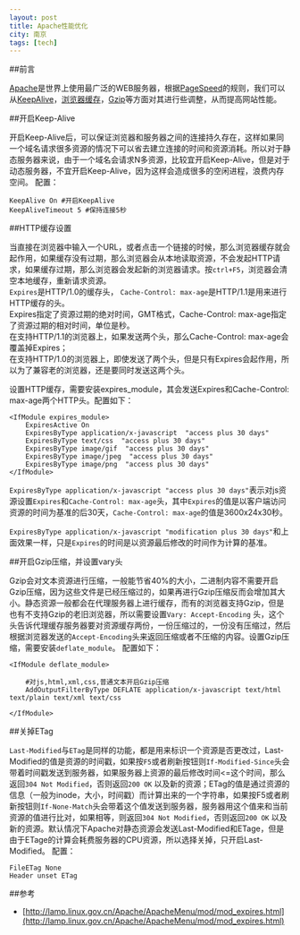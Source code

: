 ```yaml
---
layout: post
title: Apache性能优化
city: 南京
tags: [tech]
---
```


##前言

[Apache]是世界上使用最广泛的WEB服务器，根据[PageSpeed]的规则，我们可以从[KeepAlive]，[浏览器缓存][http-cache]，[Gzip]等方面对其进行些调整，从而提高网站性能。

##开启Keep-Alive

开启Keep-Alive后，可以保证浏览器和服务器之间的连接持久存在，这样如果同一个域名请求很多资源的情况下可以省去建立连接的时间和资源消耗。所以对于静态服务器来说，由于一个域名会请求N多资源，比较宜开启Keep-Alive，但是对于动态服务器，不宜开启Keep-Alive，因为这样会造成很多的空闲进程，浪费内存空间。 配置：

	KeepAlive On #开启KeepAlive
	KeepAliveTimeout 5 #保持连接5秒


##HTTP缓存设置

当直接在浏览器中输入一个URL，或者点击一个链接的时候，那么浏览器缓存就会起作用，如果缓存没有过期，那么浏览器会从本地读取资源，不会发起HTTP请求，如果缓存过期，那么浏览器会发起新的浏览器请求。按`ctrl+F5`，浏览器会清空本地缓存，重新请求资源。      
`Expires`是HTTP/1.0的缓存头， `Cache-Control: max-age`是HTTP/1.1是用来进行HTTP缓存的头。     
Expires指定了资源过期的绝对时间，GMT格式，Cache-Control: max-age指定了资源过期的相对时间，单位是秒。      
在支持HTTP/1.1的浏览器上，如果发送两个头，那么Cache-Control: max-age会覆盖掉Expires；       
在支持HTTP/1.0的浏览器上，即使发送了两个头，但是只有Expires会起作用，所以为了兼容老的浏览器，还是要同时发送这两个头。       

设置HTTP缓存，需要安装expires_module，其会发送Expires和Cache-Control: max-age两个HTTP头。配置如下：

	<IfModule expires_module>
		ExpiresActive On
		ExpiresByType application/x-javascript  "access plus 30 days"
		ExpiresByType text/css  "access plus 30 days"
		ExpiresByType image/gif  "access plus 30 days"
		ExpiresByType image/jpeg  "access plus 30 days"
		ExpiresByType image/png  "access plus 30 days"
	</IfModule>


`ExpiresByType application/x-javascript "access plus 30 days"`表示对js资源设置`Expires`和`Cache-Control: max-age`头，其中`Expires`的值是以客户端访问资源的时间为基准的后30天，`Cache-Control: max-age`的值是3600x24x30秒。

`ExpiresByType application/x-javascript "modification plus 30 days"`和上面效果一样，只是`Expires`的时间是以资源最后修改的时间作为计算的基准。

##开启Gzip压缩，并设置vary头

Gzip会对文本资源进行压缩，一般能节省40%的大小，二进制内容不需要开启Gzip压缩，因为这些文件是已经压缩过的，如果再进行Gzip压缩反而会增加其大小。静态资源一般都会在代理服务器上进行缓存，而有的浏览器支持Gzip，但是也有不支持Gzip的老旧浏览器，所以需要设置`Vary: Accept-Encoding` 头，这个头告诉代理缓存服务器要对资源缓存两份，一份压缩过的，一份没有压缩过，然后根据浏览器发送的`Accept-Encoding`头来返回压缩或者不压缩的内容。设置Gzip压缩，需要安装`deflate_module`。 配置如下：

	<IfModule deflate_module>

		#对js,html,xml,css,普通文本开启Gzip压缩
		AddOutputFilterByType DEFLATE application/x-javascript text/html text/plain text/xml text/css

	</IfModule>

##关掉ETag

`Last-Modified`与`ETag`是同样的功能，都是用来标识一个资源是否更改过，Last-Modified的值是资源的时间戳，如果按`F5`或者刷新按钮则`If-Modified-Since`头会带着时间戳发送到服务器，如果服务器上资源的最后修改时间<=这个时间，那么返回`304 Not Modified`，否则返回`200 OK` 以及新的资源；ETag的值是通过资源的信息（一般为inode，大小，时间戳）而计算出来的一个字符串，如果按F5或者刷新按钮则`If-None-Match`头会带着这个值发送到服务器，服务器用这个值来和当前资源的值进行比对，如果相等，则返回`304 Not Modified`，否则返回`200 OK` 以及新的资源。默认情况下Apache对静态资源会发送Last-Modified和ETage，但是由于ETage的计算会耗费服务器的CPU资源，所以选择关掉，只开启Last-Modified。 配置：

	FileETag None
	Header unset ETag

##参考

* [http://lamp.linux.gov.cn/Apache/ApacheMenu/mod/mod_expires.html](http://lamp.linux.gov.cn/Apache/ApacheMenu/mod/mod_expires.html)

[PageSpeed]: https://developers.google.com/speed/docs/best-practices/rules_intro "PageSpeed"
[KeepAlive]: http://en.wikipedia.org/wiki/Keepalive "KeepAlive"
[Apache]: http://httpd.apache.org/ "Apache"
[http-cache]: http://en.wikipedia.org/wiki/HTTP_cache "HTTP cache"
[Gzip]: http://en.wikipedia.org/wiki/Gzip "Gzip"
